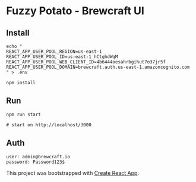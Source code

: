 # Fuzzy Potato - Brewcraft UI

## Install
```
echo "
REACT_APP_USER_POOL_REGION=us-east-1
REACT_APP_USER_POOL_ID=us-east-1_hCtghdWqM
REACT_APP_USER_POOL_WEB_CLIENT_ID=4b6444oesahrbgihut7o37jr5f
REACT_APP_USER_POOL_DOMAIN=brewcraft.auth.us-east-1.amazoncognito.com
" > .env

npm install
```

## Run
```
npm run start

# start on http://localhost/3000
```

## Auth
```
user: admin@brewcraft.io
password: Password123$
```

This project was bootstrapped with [Create React App](https://github.com/facebook/create-react-app).
